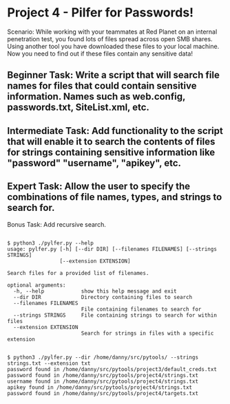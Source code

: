 # Project 4 - Pilfer for Passwords!

Scenario: While working with your teammates at Red Planet on an internal penetration test, you found lots of files spread across open SMB shares. Using another tool you have downloaded these files to your local machine. Now you need to find out if these files contain any sensitive data!

## Beginner Task: Write a script that will search file names for files that could contain sensitive information. Names such as web.config, passwords.txt, SiteList.xml, etc.

## Intermediate Task: Add functionality to the script that will enable it to search the contents of files for strings containing sensitive information like "password" "username", "apikey", etc.

## Expert Task: Allow the user to specify the combinations of file names, types, and strings to search for. 

Bonus Task: Add recursive search.

```

$ python3 ./pylfer.py --help
usage: pylfer.py [-h] [--dir DIR] [--filenames FILENAMES] [--strings STRINGS]
                 [--extension EXTENSION]

Search files for a provided list of filenames.

optional arguments:
  -h, --help            show this help message and exit
  --dir DIR             Directory containing files to search
  --filenames FILENAMES
                        File containing filenames to search for
  --strings STRINGS     File containing strings to search for within files
  --extension EXTENSION
                        Search for strings in files with a specific extension


$ python3 ./pylfer.py --dir /home/danny/src/pytools/ --strings strings.txt --extension txt
password found in /home/danny/src/pytools/project3/default_creds.txt
password found in /home/danny/src/pytools/project4/strings.txt
username found in /home/danny/src/pytools/project4/strings.txt
apikey found in /home/danny/src/pytools/project4/strings.txt
password found in /home/danny/src/pytools/project4/targets.txt
```